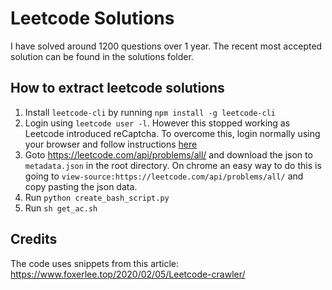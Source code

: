 # Leetcode Solutions

I have solved around 1200 questions over 1 year. The recent most accepted solution can be found in the solutions folder. 

## How to extract leetcode solutions

1. Install `leetcode-cli` by running `npm install -g leetcode-cli`
2. Login using `leetcode user -l`. However this stopped working as Leetcode introduced reCaptcha. To overcome this, login normally using your browser and follow instructions [here](https://github.com/skygragon/leetcode-cli/issues/194#issuecomment-559839631)
3. Goto https://leetcode.com/api/problems/all/ and download the json to `metadata.json` in the root directory. On chrome an easy way to do this is going to `view-source:https://leetcode.com/api/problems/all/` and copy pasting the json data.
4. Run `python create_bash_script.py`
5. Run `sh get_ac.sh`

## Credits
The code uses snippets from this article: https://www.foxerlee.top/2020/02/05/Leetcode-crawler/
